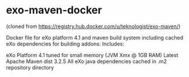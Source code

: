 # exo-maven-docker
(cloned from https://registry.hub.docker.com/u/teknologist/exo-maven/)

Docker file for eXo platform 4.1 and maven build system including cached eXo dependencies for building addons: Includes:

eXo Platform 4.1 tuned for small memory (JVM Xmx @ 1GB RAM)
Latest Apache Maven dist 3.2.5
All eXo java dependencies cached in .m2 repository directory